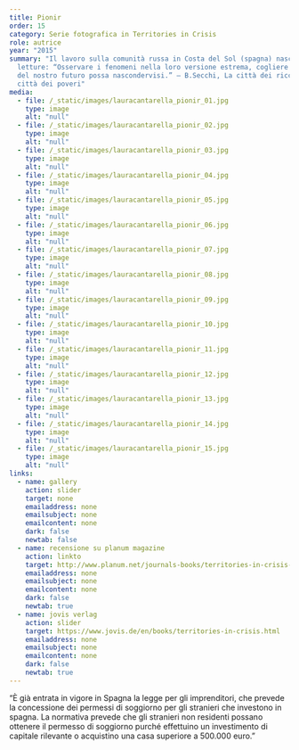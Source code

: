 ```yaml
---
title: Pionir
order: 15
category: Serie fotografica in Territories in Crisis
role: autrice
year: "2015"
summary: "Il lavoro sulla comunità russa in Costa del Sol (spagna) nasce da due
  letture: “Osservare i fenomeni nella loro versione estrema, cogliere quanto
  del nostro futuro possa nascondervisi.” — B.Secchi, La città dei ricchi e la
  città dei poveri"
media:
  - file: /_static/images/lauracantarella_pionir_01.jpg
    type: image
    alt: "null"
  - file: /_static/images/lauracantarella_pionir_02.jpg
    type: image
    alt: "null"
  - file: /_static/images/lauracantarella_pionir_03.jpg
    type: image
    alt: "null"
  - file: /_static/images/lauracantarella_pionir_04.jpg
    type: image
    alt: "null"
  - file: /_static/images/lauracantarella_pionir_05.jpg
    type: image
    alt: "null"
  - file: /_static/images/lauracantarella_pionir_06.jpg
    type: image
    alt: "null"
  - file: /_static/images/lauracantarella_pionir_07.jpg
    type: image
    alt: "null"
  - file: /_static/images/lauracantarella_pionir_08.jpg
    type: image
    alt: "null"
  - file: /_static/images/lauracantarella_pionir_09.jpg
    type: image
    alt: "null"
  - file: /_static/images/lauracantarella_pionir_10.jpg
    type: image
    alt: "null"
  - file: /_static/images/lauracantarella_pionir_11.jpg
    type: image
    alt: "null"
  - file: /_static/images/lauracantarella_pionir_12.jpg
    type: image
    alt: "null"
  - file: /_static/images/lauracantarella_pionir_13.jpg
    type: image
    alt: "null"
  - file: /_static/images/lauracantarella_pionir_14.jpg
    type: image
    alt: "null"
  - file: /_static/images/lauracantarella_pionir_15.jpg
    type: image
    alt: "null"
links:
  - name: gallery
    action: slider
    target: none
    emailaddress: none
    emailsubject: none
    emailcontent: none
    dark: false
    newtab: false
  - name: recensione su planum magazine
    action: linkto
    target: http://www.planum.net/journals-books/territories-in-crisis-br-architecture-and-urbanism-br-facing-changes-in-europe
    emailaddress: none
    emailsubject: none
    emailcontent: none
    dark: false
    newtab: true
  - name: jovis verlag
    action: slider
    target: https://www.jovis.de/en/books/territories-in-crisis.html
    emailaddress: none
    emailsubject: none
    emailcontent: none
    dark: false
    newtab: true
---
```

“È già entrata in vigore in Spagna la legge per gli imprenditori, che prevede la concessione dei permessi di soggiorno per gli stranieri che investono in spagna. La normativa prevede che gli stranieri non residenti possano ottenere il permesso di soggiorno purché effettuino un investimento di capitale rilevante o acquistino una casa superiore a 500.000 euro.”
